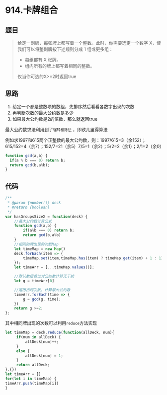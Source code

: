 # 914.卡牌组合
## 题目
> 给定一副牌，每张牌上都写着一个整数。此时，你需要选定一个数字 X，使我们可以将整副牌按下述规则分成 1 组或更多组：
> - 每组都有 X 张牌。
> - 组内所有的牌上都写着相同的整数。
>
> 仅当你可选的X>=2时返回true

## 思路
1. 给定一个都是整数项的数组，先排序然后看看各数字出现的次数
2. 再判断次数的最大公约数是多少
3. 如果最大公约数是2的倍数，那么就返回true

最大公约数求法利用到了`辗转相除法` ，即欧几里得算法

例如求1997和615两个正整数的最大公约数，则：1997/615=3（余152）；615/152=4（余7）；152/7=21（余5）7/5=1（余2）；5/2=2（余1）；2/1=2（余0）

```js
function gcd(a,b) {
  if(a % b === 0) return b;
  return gcd(b,a%b);
}
```
## 代码
```js
/**
 * @param {number[]} deck
 * @return {boolean}
 */
var hasGroupsSizeX = function(deck) {
    //最大公约数计算公式
    function gcd(a,b) {
        if(a%b === 0) return b;
        return gcd(b,a%b)
    }
    //相同的牌出现的次数Map
    let timeMap = new Map()
    deck.forEach(item => {
        timeMap.set(item,timeMap.has(item) ? timeMap.get(item) + 1 : 1);
    });
    let timeArr = [...timeMap.values()];

    //默认数组首位对公约数计算无干扰
    let g = timeArr[0]

    //遍历出现次数，计算最大公约数
    timeArr.forEach(time => {
        g = gcd(g, time);
    })
    return g >=2;
};
```
其中相同牌出现的次数可以利用`reduce`方法实现
```js
let timeMap = deck.reduce(function(allDeck, num){
     if(num in allDeck) {
         allDeck[num]++;
     }
     else {
         allDeck[num] = 1;
     }
     return allDeck;
},{})
let timeArr = []
for(let i in timeMap) {
timeArr.push(timeMap[i])
}
```